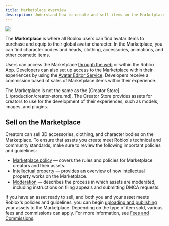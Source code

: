 ```yaml
---
title: Marketplace overview
description: Understand how to create and sell items on the Marketplace, including policies, fees and commissions, and managing IP.
---
```


<img src="../assets/accessories/Layered-Clothing-Banner.jpg"/>

The **Marketplace** is where all Roblox users can find avatar items to purchase and equip to their global avatar character. In the Marketplace, you can find character bodies and heads, clothing, accessories, animations, and other cosmetic items.

Users can access the Marketplace [through the web](https://www.roblox.com/catalog) or within the Roblox App. Developers can also set up access to the Marketplace within their experiences by using the [Avatar Editor Service](../players/avatar-editor.md). Developers receive a commission based of sales of Marketplace items within their experience.

<Alert severity ='warning'>
The Marketplace is not the same as the [Creator Store](../production/creator-store.md). The Creator Store provides assets for creators to use for the development of their experiences, such as models, images, and plugins.
</Alert>

## Sell on the Marketplace

Creators can sell 3D accessories, clothing, and character bodies on the Marketplace. To ensure that assets you create meet Roblox's technical and community standards, make sure to review the following important policies and guidelines:

- [Marketplace policy](../marketplace/marketplace-policy.md) &mdash; covers the rules and policies for Marketplace creators and their assets.
- [Intellectual property](../marketplace/intellectual-property.md) &mdash; provides an overview of how intellectual property works on the Marketplace.
- [Moderation](../marketplace/moderation.md) &mdash; describes the process in which assets are moderated, including instructions on filing appeals and submitting DMCA requests.

If you have an asset ready to sell, and both you and your asset meets Roblox's policies and guidelines, you can begin [uploading and publishing](../marketplace/publish-to-marketplace.md) your assets to the Marketplace. Depending on the type of item sold, various fees and commissions can apply. For more information, see [Fees and Commissions](../marketplace/marketplace-fees-and-commissions.md).
